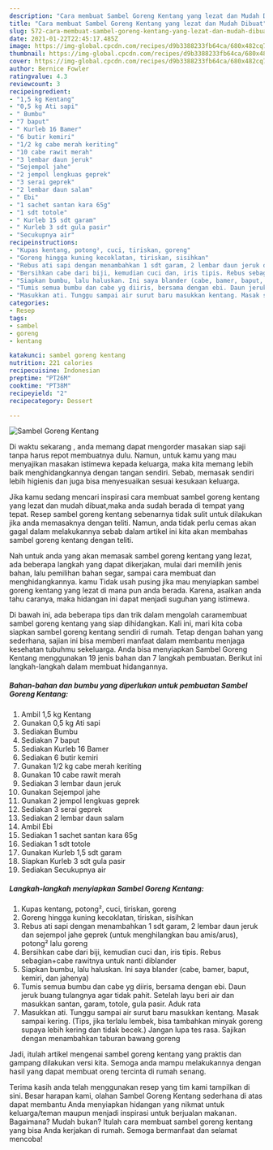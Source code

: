 ```yaml
---
description: "Cara membuat Sambel Goreng Kentang yang lezat dan Mudah Dibuat"
title: "Cara membuat Sambel Goreng Kentang yang lezat dan Mudah Dibuat"
slug: 572-cara-membuat-sambel-goreng-kentang-yang-lezat-dan-mudah-dibuat
date: 2021-01-22T22:45:17.485Z
image: https://img-global.cpcdn.com/recipes/d9b3388233fb64ca/680x482cq70/sambel-goreng-kentang-foto-resep-utama.jpg
thumbnail: https://img-global.cpcdn.com/recipes/d9b3388233fb64ca/680x482cq70/sambel-goreng-kentang-foto-resep-utama.jpg
cover: https://img-global.cpcdn.com/recipes/d9b3388233fb64ca/680x482cq70/sambel-goreng-kentang-foto-resep-utama.jpg
author: Bernice Fowler
ratingvalue: 4.3
reviewcount: 3
recipeingredient:
- "1,5 kg Kentang"
- "0,5 kg Ati sapi"
- " Bumbu"
- "7 baput"
- " Kurleb 16 Bamer"
- "6 butir kemiri"
- "1/2 kg cabe merah keriting"
- "10 cabe rawit merah"
- "3 lembar daun jeruk"
- "Sejempol jahe"
- "2 jempol lengkuas geprek"
- "3 serai geprek"
- "2 lembar daun salam"
- " Ebi"
- "1 sachet santan kara 65g"
- "1 sdt totole"
- " Kurleb 15 sdt garam"
- " Kurleb 3 sdt gula pasir"
- "Secukupnya air"
recipeinstructions:
- "Kupas kentang, potong², cuci, tiriskan, goreng"
- "Goreng hingga kuning kecoklatan, tiriskan, sisihkan"
- "Rebus ati sapi dengan menambahkan 1 sdt garam, 2 lembar daun jeruk dan sejempol jahe geprek (untuk menghilangkan bau amis/arus), potong² lalu goreng"
- "Bersihkan cabe dari biji, kemudian cuci dan, iris tipis. Rebus sebagian+cabe rawitnya untuk nanti diblander"
- "Siapkan bumbu, lalu haluskan. Ini saya blander (cabe, bamer, baput, kemiri, dan jahenya)"
- "Tumis semua bumbu dan cabe yg diiris, bersama dengan ebi. Daun jeruk buang tulangnya agar tidak pahit. Setelah layu beri air dan masukkan santan, garam, totole, gula pasir. Aduk rata"
- "Masukkan ati. Tunggu sampai air surut baru masukkan kentang. Masak sampai kering. (Tips, jika terlalu lembek, bisa tambahkan minyak goreng supaya lebih kering dan tidak becek.) Jangan lupa tes rasa. Sajikan dengan menambahkan taburan bawang goreng"
categories:
- Resep
tags:
- sambel
- goreng
- kentang

katakunci: sambel goreng kentang 
nutrition: 221 calories
recipecuisine: Indonesian
preptime: "PT26M"
cooktime: "PT38M"
recipeyield: "2"
recipecategory: Dessert

---
```



![Sambel Goreng Kentang](https://img-global.cpcdn.com/recipes/d9b3388233fb64ca/680x482cq70/sambel-goreng-kentang-foto-resep-utama.jpg)

Di waktu  sekarang , anda memang dapat mengorder masakan siap saji tanpa harus repot membuatnya dulu. Namun, untuk kamu yang mau menyajikan masakan istimewa kepada keluarga, maka kita memang lebih baik menghidangkannya dengan tangan sendiri. Sebab, memasak sendiri lebih higienis dan juga bisa menyesuaikan sesuai kesukaan keluarga.

Jika kamu sedang mencari inspirasi cara membuat sambel goreng kentang yang lezat dan mudah dibuat,maka anda sudah berada di tempat yang tepat. Resep sambel goreng kentang  sebenarnya tidak sulit untuk dilakukan jika anda memasaknya dengan teliti. Namun, anda tidak perlu cemas akan gagal dalam melakukannya 
sebab dalam artikel ini kita akan membahas sambel goreng kentang dengan teliti.  



Nah untuk anda yang akan memasak sambel goreng kentang yang lezat, ada beberapa langkah yang dapat dikerjakan, mulai dari memilih jenis bahan, lalu pemilihan bahan segar, sampai cara membuat dan menghidangkannya. kamu Tidak usah pusing jika mau menyiapkan sambel goreng kentang yang lezat di mana pun anda berada. Karena, asalkan anda  tahu caranya, maka hidangan ini dapat menjadi suguhan yang istimewa.

Di bawah ini, ada beberapa tips dan trik dalam mengolah caramembuat sambel goreng kentang yang siap dihidangkan. Kali ini, mari kita coba siapkan sambel goreng kentang sendiri di rumah. Tetap dengan bahan yang sederhana, sajian ini bisa memberi manfaat dalam membantu menjaga kesehatan tubuhmu sekeluarga. Anda bisa menyiapkan Sambel Goreng Kentang menggunakan 19 jenis bahan dan 7 langkah pembuatan. Berikut ini langkah-langkah dalam membuat hidangannya.

<!--inarticleads1-->

##### Bahan-bahan dan bumbu yang diperlukan untuk pembuatan Sambel Goreng Kentang:

1. Ambil 1,5 kg Kentang
1. Gunakan 0,5 kg Ati sapi
1. Sediakan  Bumbu
1. Sediakan 7 baput
1. Sediakan  Kurleb 16 Bamer
1. Sediakan 6 butir kemiri
1. Gunakan 1/2 kg cabe merah keriting
1. Gunakan 10 cabe rawit merah
1. Sediakan 3 lembar daun jeruk
1. Gunakan Sejempol jahe
1. Gunakan 2 jempol lengkuas geprek
1. Sediakan 3 serai geprek
1. Sediakan 2 lembar daun salam
1. Ambil  Ebi
1. Sediakan 1 sachet santan kara 65g
1. Sediakan 1 sdt totole
1. Gunakan  Kurleb 1,5 sdt garam
1. Siapkan  Kurleb 3 sdt gula pasir
1. Sediakan Secukupnya air




<!--inarticleads2-->

##### Langkah-langkah menyiapkan Sambel Goreng Kentang:

1. Kupas kentang, potong², cuci, tiriskan, goreng
1. Goreng hingga kuning kecoklatan, tiriskan, sisihkan
1. Rebus ati sapi dengan menambahkan 1 sdt garam, 2 lembar daun jeruk dan sejempol jahe geprek (untuk menghilangkan bau amis/arus), potong² lalu goreng
1. Bersihkan cabe dari biji, kemudian cuci dan, iris tipis. Rebus sebagian+cabe rawitnya untuk nanti diblander
1. Siapkan bumbu, lalu haluskan. Ini saya blander (cabe, bamer, baput, kemiri, dan jahenya)
1. Tumis semua bumbu dan cabe yg diiris, bersama dengan ebi. Daun jeruk buang tulangnya agar tidak pahit. Setelah layu beri air dan masukkan santan, garam, totole, gula pasir. Aduk rata
1. Masukkan ati. Tunggu sampai air surut baru masukkan kentang. Masak sampai kering. (Tips, jika terlalu lembek, bisa tambahkan minyak goreng supaya lebih kering dan tidak becek.) Jangan lupa tes rasa. Sajikan dengan menambahkan taburan bawang goreng




Jadi, itulah artikel mengenai  sambel goreng kentang  yang praktis dan gampang dilakukan versi kita. Semoga anda mampu melakukannya dengan hasil yang dapat membuat oreng tercinta di rumah senang. 

Terima kasih anda telah menggunakan resep yang tim kami tampilkan di sini. Besar harapan kami, olahan  Sambel Goreng Kentang sederhana di atas dapat membantu Anda menyiapkan hidangan yang nikmat untuk keluarga/teman maupun menjadi inspirasi untuk berjualan makanan. Bagaimana? Mudah bukan? Itulah cara membuat sambel goreng kentang yang bisa Anda kerjakan di rumah. Semoga bermanfaat dan selamat mencoba!

